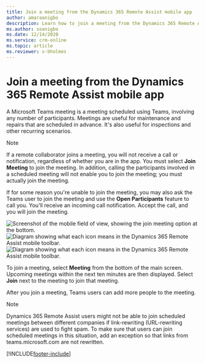 ```yaml
---
title: Join a meeting from the Dynamics 365 Remote Assist mobile app
author: amaraanigbo
description: Learn how to join a meeting from the Dynamics 365 Remote Assist mobile app 
ms.author: soanigbo
ms.date: 12/14/2020
ms.service: crm-online
ms.topic: article
ms.reviewer: v-bholmes
---
```



# Join a meeting from the Dynamics 365 Remote Assist mobile app

A Microsoft Teams meeting is a meeting scheduled using Teams, involving any number of participants. Meetings are useful for maintenance and repairs that are scheduled in advance. It's also useful for inspections and other recurring scenarios.

> [!Note]
> If a remote collaborator joins a meeting, you will not receive a call or notification, regardless of whether you are in the app. You must select **Join Meeting** to join the meeting. In addition, calling the participants involved in a scheduled meeting will not enable you to join the meeting; you must actually join the meeting. 

If for some reason you're unable to join the meeting, you may also ask the Teams user to join the meeting and use the **Open Participants** feature to call you. You'll receive an incoming call notification. Accept the call, and you will join the meeting. 

![Screenshot of the mobile field of view, showing the join meeting option at the bottom.](./media/mobile-meeting.PNG "JoinMeeting")
![Diagram showing what each icon means in the Dynamics 365 Remote Assist mobile toolbar.](./media/mr-toolbar.png "RAM Toolbar")
![Diagram showing what each icon means in the Dynamics 365 Remote Assist mobile toolbar.](./media/mr-toolbar.png "RAM Toolbar")

To join a meeting, select **Meeting** from the bottom of the main screen. Upcoming meetings within the next ten minutes are then displayed. Select **Join** next to the meeting to join that meeting.

After you join a meeting, Teams users can add more people to the meeting.

> [!NOTE]
> Dynamics 365 Remote Assist users might not be able to join scheduled meetings between different companies if link-rewriting (URL-rewriting services) are used to fight spam. To make sure that users can join scheduled meetings in this situation, add an exception so that links from teams.microsoft.com are not rewritten.  


[!INCLUDE[footer-include](../includes/footer-banner.md)]
